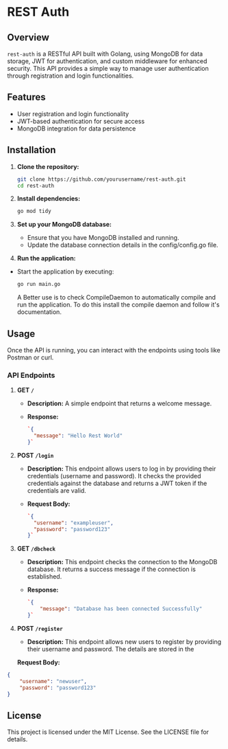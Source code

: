 # REST Auth

## Overview

`rest-auth` is a RESTful API built with Golang, using MongoDB for data storage, JWT for authentication, and custom middleware for enhanced security. This API provides a simple way to manage user authentication through registration and login functionalities.

## Features

-   User registration and login functionality
-   JWT-based authentication for secure access
-   MongoDB integration for data persistence

## Installation

1. **Clone the repository:**

    ```bash
    git clone https://github.com/yourusername/rest-auth.git
    cd rest-auth
    ```

2. **Install dependencies:**
    ```bash
    go mod tidy
    ```
3. **Set up your MongoDB database:**

    - Ensure that you have MongoDB installed and running.
    - Update the database connection details in the config/config.go file.

4. **Run the application:**

-   Start the application by executing:

    ```bash
    go run main.go
    ```

    A Better use is to check CompileDaemon to automatically compile and run the application. To do this install the compile daemon and follow it's documentation.

## Usage

Once the API is running, you can interact with the endpoints using tools like Postman or curl.

### API Endpoints

1.  **GET `/`**

    -   **Description:** A simple endpoint that returns a welcome message.
    -   **Response:**

        ```json
        `{
          "message": "Hello Rest World"
        }`
        ```

2.  **POST `/login`**

    -   **Description:** This endpoint allows users to log in by providing their credentials (username and password). It checks the provided credentials against the database and returns a JWT token if the credentials are valid.
    -   **Request Body:**

        ```json
        `{
          "username": "exampleuser",
          "password": "password123"
        }`
        ```

3.  **GET `/dbcheck`**

    -   **Description:** This endpoint checks the connection to the MongoDB database. It returns a success message if the connection is established.
    -   **Response:**

        ```json
        `{
            "message": "Database has been connected Successfully"
        }`
        ```

4.  **POST `/register`**

    -   **Description:** This endpoint allows new users to register by providing their username and password. The details are stored in the

    **Request Body:**

```json
{
    "username": "newuser",
    "password": "password123"
}
```

## License

This project is licensed under the MIT License. See the LICENSE file for details.
